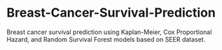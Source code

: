 # Breast-Cancer-Survival-Prediction
Breast cancer survival prediction using Kaplan-Meier, Cox Proportional Hazard, and Random Survival Forest models based on SEER dataset.
